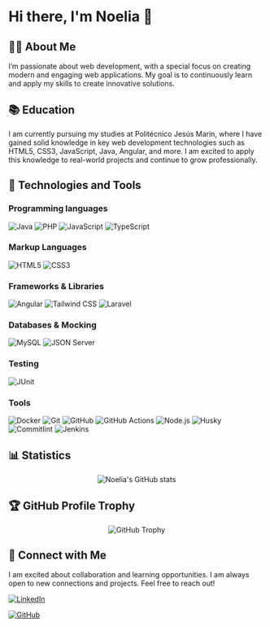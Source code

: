 # Hi there, I'm Noelia 👋

## 👩‍💻 About Me
I’m passionate about web development, with a special focus on creating modern and engaging web applications. My goal is to continuously learn and apply my skills to create innovative solutions.

## 📚 Education
I am currently pursuing my studies at Politécnico Jesús Marin, where I have gained solid knowledge in key web development technologies such as HTML5, CSS3, JavaScript, Java, Angular, and more. I am excited to apply this knowledge to real-world projects and continue to grow professionally.

## 🚀 Technologies and Tools
### Programming languages
![Java](https://img.shields.io/badge/Java-007396?style=flat&logo=java&logoColor=white) ![PHP](https://img.shields.io/badge/PHP-777BB4?style=flat&logo=php&logoColor=white) ![JavaScript](https://img.shields.io/badge/JavaScript-F7DF1E?style=flat&logo=javascript&logoColor=black) ![TypeScript](https://img.shields.io/badge/TypeScript-3178C6?style=flat&logo=typescript&logoColor=white) 

### Markup Languages
![HTML5](https://img.shields.io/badge/HTML5-E34F26?style=flat&logo=html5&logoColor=white)  ![CSS3](https://img.shields.io/badge/CSS3-1572B6?style=flat&logo=css3&logoColor=white)

### Frameworks & Libraries
![Angular](https://img.shields.io/badge/Angular-DD0031?style=flat&logo=angular&logoColor=white) ![Tailwind CSS](https://img.shields.io/badge/Tailwind_CSS-38B2AC?style=flat&logo=tailwind-css&logoColor=white) ![Laravel](https://img.shields.io/badge/Laravel-FF2D20?style=flat&logo=laravel&logoColor=white)


### Databases & Mocking
![MySQL](https://img.shields.io/badge/MySQL-4479A1?style=flat&logo=mysql&logoColor=white) ![JSON Server](https://img.shields.io/badge/JSON_Server-000000?style=flat&logo=json&logoColor=white)


### Testing
![JUnit](https://img.shields.io/badge/JUnit-25A162?style=flat&logo=junit5&logoColor=white)


### Tools
![Docker](https://img.shields.io/badge/Docker-2496ED?style=flat&logo=docker&logoColor=white) ![Git](https://img.shields.io/badge/Git-F05032?style=flat&logo=git&logoColor=white) ![GitHub](https://img.shields.io/badge/GitHub-181717?style=flat&logo=github&logoColor=white) ![GitHub Actions](https://img.shields.io/badge/GitHub_Actions-2088FF?style=flat&logo=github-actions&logoColor=white)
![Node.js](https://img.shields.io/badge/Node.js-339933?style=flat&logo=node.js&logoColor=white) ![Husky](https://img.shields.io/badge/Husky-FF4081?style=flat&logo=husky&logoColor=white) ![Commitlint](https://img.shields.io/badge/Commitlint-854DFF?style=flat&logo=commitlint&logoColor=white) ![Jenkins](https://img.shields.io/badge/Jenkins-D24939?style=flat&logo=jenkins&logoColor=white)

## 📊 Statistics
<p align="center">
  <img src="https://github-readme-stats.vercel.app/api?username=nxessan&rank_icon=github&show_icons=true&theme=radical" alt="Noelia's GitHub stats">
</p>

## 🏆 GitHub Profile Trophy
<div align="center">
  <img src="https://github-profile-trophy.vercel.app/?username=nxessan&theme=radical&column=4&margin-w=18&margin-h=15" alt="GitHub Trophy">
</div>


## 🤝 Connect with Me
I am excited about collaboration and learning opportunities. I am always open to new connections and projects. Feel free to reach out!

[![LinkedIn](https://img.shields.io/badge/LinkedIn-nxessan-0A66C2?style=flat&logo=linkedin&logoColor=white)](https://www.linkedin.com/in/noelia-seg-san/) 

[![GitHub](https://img.shields.io/badge/GitHub-nxessan-181717?style=flat&logo=github&logoColor=white)](https://github.com/nxessan)
